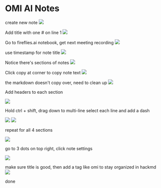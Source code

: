 # OMI AI Notes

create new note
![](https://hackmd.io/_uploads/B1aqpxV62.png)

Add title with one # on line 1
![](https://hackmd.io/_uploads/BJWuAx4p2.png)

Go to fireflies.ai notebook, get next meeting recording
![](https://hackmd.io/_uploads/SknsTl4pn.png)

use timestamp for note title
![](https://hackmd.io/_uploads/Hyvhpx4an.png)


Notice there's sections of notes
![](https://hackmd.io/_uploads/r1iApgV62.png)

Click copy at corner to copy note text
![](https://hackmd.io/_uploads/BJF30x4p3.png)


the markdown doesn't copy over, need to clean up
![](https://hackmd.io/_uploads/BJwpalEan.png)

Add headers to each section

![](https://hackmd.io/_uploads/Syng0e4p2.png)

Hold ctrl + shift, drag down to multi-line select each line and add a dash

![](https://hackmd.io/_uploads/Hk6XRlEp3.png)
![](https://hackmd.io/_uploads/B1hNAg4an.png)

repeat for all 4 sections

![](https://hackmd.io/_uploads/S1ELAlVa3.png)

go to 3 dots on top right, click note settings

![](https://hackmd.io/_uploads/r1B11-Vp2.png)


make sure title is good, then add a tag like omi to stay organized in hackmd
![](https://hackmd.io/_uploads/r1dxJWVph.png)

done

